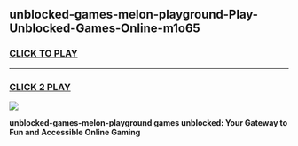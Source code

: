 
## unblocked-games-melon-playground-Play-Unblocked-Games-Online-m1o65
<h3>
<a href="https://premium76.site?title=unblocked-games-melon-playground&ref=24A">CLICK TO PLAY</a></h3>
<hr>

<h3>
<a href="https://premium76.site?title=unblocked-games-melon-playground&ref=24A">CLICK 2 PLAY</a>
  
</h3>

<a href="https://premium76.site?title=unblocked-games-melon-playground&ref=24A"><img src="https://clearcache.store/games.png"></a>


**unblocked-games-melon-playground games unblocked: Your Gateway to Fun and Accessible Online Gaming**
